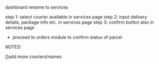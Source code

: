 dashboard rename to services

step 1: select courier available in services page
step 2: input delivery details, package info etc. in services page
step 3: confirm button also in services page

- proceed to orders module to confirm status of parcel

NOTES:

[]add more couriers/names
